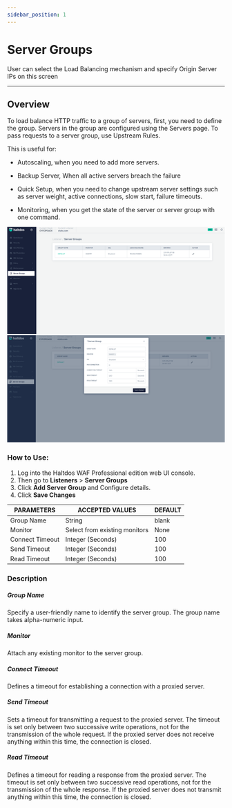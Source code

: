 ```yaml
---
sidebar_position: 1
---
```

# Server Groups

User can select the Load Balancing mechanism and specify Origin Server IPs on this screen

---

## Overview

To load balance HTTP traffic to a group of servers, first, you need to define the group. Servers in the group are configured using the Servers page. To pass requests to a server group, use Upstream Rules.

This is useful for:

- Autoscaling, when you need to add more servers.

- Backup Server, When all active servers breach the failure 

- Quick Setup, when you need to change upstream server settings such as server weight, active connections, slow start, failure timeouts.

- Monitoring, when you get the state of the server or server group with one command.

![server_groups](/img/pro-waf/docs/v7/server_group1.png)
![server_groups](/img/pro-waf/docs/v7/server_group2.png)

### How to Use:
1. Log into the Haltdos WAF Professional edition web UI console.
2. Then go to **Listeners** > **Server Groups**
3. Click **Add Server Group** and Configure details.
4. Click **Save Changes**

| PARAMETERS      | ACCEPTED VALUES               | DEFAULT |
|-----------------|-------------------------------|---------|
| Group Name      | String                        | blank   |
| Monitor         | Select from existing monitors | None    |
| Connect Timeout | Integer (Seconds)             | 100     |
| Send Timeout    | Integer (Seconds)             | 100     |
| Read Timeout    | Integer (Seconds)             | 100     |

### Description

##### **Group Name**

Specify a user-friendly name to identify the server group. The group name takes alpha-numeric input.  

##### **Monitor**

Attach any existing monitor to the server group.

##### **Connect Timeout** 

Defines a timeout for establishing a connection with a proxied server.

##### **Send Timeout** 

Sets a timeout for transmitting a request to the proxied server. The timeout is set only between two successive write operations, not for the transmission of the whole request. If the proxied server does not receive anything within this time, the connection is closed.

##### **Read Timeout** 

Defines a timeout for reading a response from the proxied server. The timeout is set only between two successive read operations, not for the transmission of the whole response. If the proxied server does not transmit anything within this time, the connection is closed. 



















